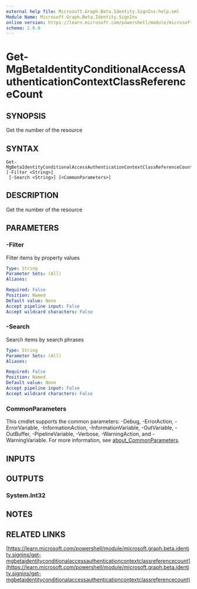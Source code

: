 ```yaml
---
external help file: Microsoft.Graph.Beta.Identity.SignIns-help.xml
Module Name: Microsoft.Graph.Beta.Identity.SignIns
online version: https://learn.microsoft.com/powershell/module/microsoft.graph.beta.identity.signins/get-mgbetaidentityconditionalaccessauthenticationcontextclassreferencecount
schema: 2.0.0
---
```


# Get-MgBetaIdentityConditionalAccessAuthenticationContextClassReferenceCount

## SYNOPSIS
Get the number of the resource

## SYNTAX

```
Get-MgBetaIdentityConditionalAccessAuthenticationContextClassReferenceCount [-Filter <String>]
 [-Search <String>] [<CommonParameters>]
```

## DESCRIPTION
Get the number of the resource

## PARAMETERS

### -Filter
Filter items by property values

```yaml
Type: String
Parameter Sets: (All)
Aliases:

Required: False
Position: Named
Default value: None
Accept pipeline input: False
Accept wildcard characters: False
```

### -Search
Search items by search phrases

```yaml
Type: String
Parameter Sets: (All)
Aliases:

Required: False
Position: Named
Default value: None
Accept pipeline input: False
Accept wildcard characters: False
```

### CommonParameters
This cmdlet supports the common parameters: -Debug, -ErrorAction, -ErrorVariable, -InformationAction, -InformationVariable, -OutVariable, -OutBuffer, -PipelineVariable, -Verbose, -WarningAction, and -WarningVariable. For more information, see [about_CommonParameters](http://go.microsoft.com/fwlink/?LinkID=113216).

## INPUTS

## OUTPUTS

### System.Int32
## NOTES

## RELATED LINKS

[https://learn.microsoft.com/powershell/module/microsoft.graph.beta.identity.signins/get-mgbetaidentityconditionalaccessauthenticationcontextclassreferencecount](https://learn.microsoft.com/powershell/module/microsoft.graph.beta.identity.signins/get-mgbetaidentityconditionalaccessauthenticationcontextclassreferencecount)


